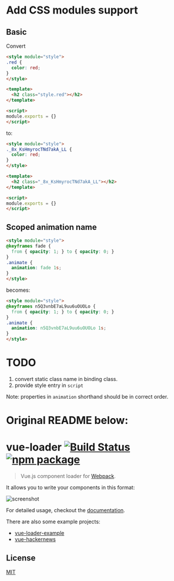 # Add CSS modules support

## Basic

Convert

```html
<style module="style">
.red {
  color: red;
}
</style>

<template>
  <h2 class="style.red"></h2>
</template>

<script>
module.exports = {}
</script>
```

to:

```html
<style module="style">
._8x_KsHmyrocTNd7akA_LL {
  color: red;
}
</style>

<template>
  <h2 class="_8x_KsHmyrocTNd7akA_LL"></h2>
</template>

<script>
module.exports = {}
</script>
```

## Scoped animation name

```html
<style module="style">
@keyframes fade {
  from { opacity: 1; } to { opacity: 0; }
}
.animate {
  animation: fade 1s;
}
</style>
```

becomes:

```html
<style module="style">
@keyframes n5Q3vnbE7aL9uu6uOUOLo {
  from { opacity: 1; } to { opacity: 0; }
}
.animate {
  animation: n5Q3vnbE7aL9uu6uOUOLo 1s;
}
</style>
```

# TODO
1. convert static class name in binding class.
2. provide style entry in `script`

Note: properties in `animation` shorthand should be in correct order.

# Original README below:

# vue-loader [![Build Status](https://circleci.com/gh/vuejs/vue-loader/tree/master.svg?style=shield)](https://circleci.com/gh/vuejs/vue-loader/tree/master) [![npm package](https://img.shields.io/npm/v/vue-loader.svg?maxAge=2592000)](https://www.npmjs.com/package/vue-loader)

> Vue.js component loader for [Webpack](http://webpack.github.io).

It allows you to write your components in this format:

![screenshot](http://blog.evanyou.me/images/vue-component.png)

For detailed usage, checkout the [documentation](http://vuejs.github.io/vue-loader/).

There are also some example projects:

- [vue-loader-example](https://github.com/vuejs/vue-loader-example/)
- [vue-hackernews](https://github.com/vuejs/vue-hackernews)

## License

[MIT](http://opensource.org/licenses/MIT)
